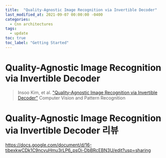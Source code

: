 ```yaml
---
title:  "Quality-Agnostic Image Recognition via Invertible Decoder"
last_modified_at: 2021-09-07 00:00:00 -0400
categories: 
  - Cnn architectures
tags:
  - update
toc: true
toc_label: "Getting Started"
---
```


# Quality-Agnostic Image Recognition via Invertible Decoder
> Insoo Kim, et al. ["Quality-Agnostic Image Recognition via Invertible Decoder"](https://openaccess.thecvf.com/content/CVPR2021/html/Kim_Quality-Agnostic_Image_Recognition_via_Invertible_Decoder_CVPR_2021_paper.html) Computer Vision and Pattern Recognition

# Quality-Agnostic Image Recognition via Invertible Decoder 리뷰

https://docs.google.com/document/d/16-tibexkwCDk1C9ncvuHmu3rLP6_psOi-DbBRcEBN3U/edit?usp=sharing
